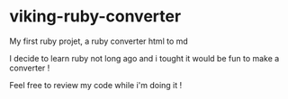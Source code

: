 viking-ruby-converter
=====================

My first ruby projet, a ruby converter html to md

I decide to learn ruby not long ago and i tought it would be fun to make a converter !

Feel free to review my code while i'm doing it !
